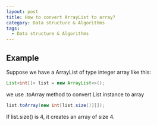 ```yaml
---
layout: post
title: How to convert ArrayList to array?
category: Data structure & Algorithms
tags:
  - Data structure & Algorithms
---
```

## Example
Suppose we have a ArrayList of type integer array like this:
```java
List<int[]> list = new ArrayList<>();
```

we use .toArray method to convert List instance to array
```java
list.toArray(new int[list.size()][]);
```

If list.size() is 4, it creates an array of size 4.
